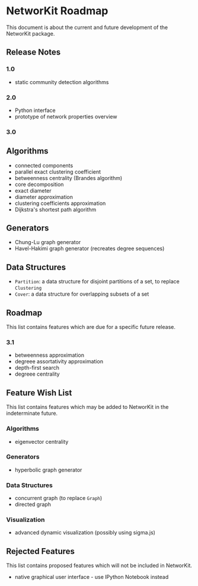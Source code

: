 # NetworKit Roadmap

This document is about the current and future development of the NetworKit package.


## Release Notes

### 1.0

- static community detection algorithms


### 2.0 

- Python interface
- prototype of network properties overview

### 3.0

## Algorithms

- connected components
- parallel exact clustering coefficient
- betweenness centrality (Brandes algorithm)
- core decomposition
- exact diameter
- diameter approximation
- clustering coefficients approximation
- Dijkstra's shortest path algorithm

## Generators

- Chung-Lu graph generator
- Havel-Hakimi graph generator (recreates degree sequences)

## Data Structures

- `Partition`: a data structure for disjoint partitions of a set, to replace `Clustering`
- `Cover`: a data structure for overlapping subsets of a set



## Roadmap

This list contains features which are due for a specific future release.

### 3.1

- betweenness approximation
- degreee assortativity approximation
- depth-first search
- degreee centrality



## Feature Wish List

This list contains features which may be added to NetworKit in the indeterminate future.

### Algorithms

- eigenvector centrality

### Generators

- hyperbolic graph generator

### Data Structures

- concurrent graph (to replace `Graph`)
- directed graph

### Visualization

- advanced dynamic visualization (possibly using sigma.js)


## Rejected Features

This list contains proposed features which will not be included in NetworKit.

- native graphical user interface - use IPython Notebook instead